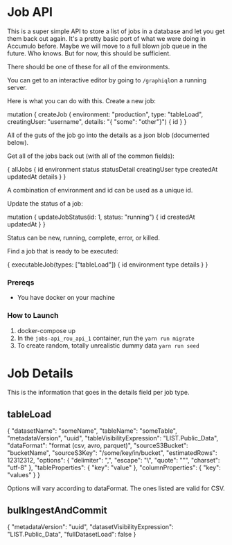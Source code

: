 # Job API
This is a super simple API to store a list of jobs in a database and let you get them back out again. It's a pretty
basic port of what we were doing in Accumulo before. Maybe we will move to a full blown job queue in the future. Who
knows. But for now, this should be sufficient.

There should be one of these for all of the environments.

You can get to an interactive editor by going to `/graphiql`on a running server.

Here is what you can do  with this. Create a new job:

mutation {
  createJob (
    environment: "production",
    type: "tableLoad",
    creatingUser: "username",
    details: "{ \"some\": \"other\"}") {
    id
  }
}

All of the guts of the job go into the details as a json blob (documented below).

Get all of the jobs back out (with all of the common fields):

{
  allJobs {
    id
    environment
    status
    statusDetail
    creatingUser
    type
    createdAt
    updatedAt
    details
  }
}

A combination of environment and id can be used as a unique id.

Update the status of a job:

mutation {
  updateJobStatus(id: 1, status: "running") {
    id
    createdAt
    updatedAt
  }
}

Status can be new, running, complete, error, or killed.

Find a job that is ready to be executed:

{
  executableJob(types: ["tableLoad"]) {
    id
    environment
    type
    details
  }
}

### Prereqs
- You have docker on your machine

### How to Launch
1) docker-compose up
2) In the `jobs-api_rou_api_1` container, run the `yarn run migrate`
3) To create random, totally unrealistic dummy data `yarn run seed`

# Job Details

This is the information that goes in the details field per job type.

## tableLoad

 {
    "datasetName": "someName",
    "tableName": "someTable",
    "metadataVersion", "uuid",
    "tableVisibilityExpression": "LIST.Public_Data",
    "dataFormat": "format (csv, avro, parquet)",
    "sourceS3Bucket": "bucketName",
    "sourceS3Key": "/some/key/in/bucket",
    "estimatedRows": 12312312,
    "options": {
        "delimiter": ",",
        "escape": "\\",
        "quote": "\"",
        "charset": "utf-8"
    },
    "tableProperties": {
        "key": "value"
    },
    "columnProperties": {
        "key": "values"
    }
}

Options will vary according to dataFormat. The ones listed are valid for CSV.

## bulkIngestAndCommit

{
  "metadataVersion": "uuid",
  "datasetVisibilityExpression": "LIST.Public_Data",
  "fullDatasetLoad": false
}
